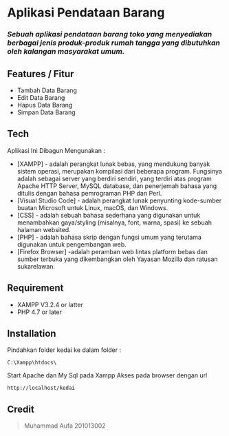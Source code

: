 # Aplikasi Pendataan Barang
### _Sebuah aplikasi pendataan barang toko yang menyediakan berbagai jenis produk-produk rumah tangga yang dibutuhkan oleh kalangan masyarakat umum._



## Features / Fitur
- Tambah Data Barang
- Edit Data Barang
- Hapus Data Barang
- Simpan Data Barang

## Tech 
Aplikasi Ini Dibagun Mengunakan :

- [XAMPP] - adalah perangkat lunak bebas, yang mendukung banyak sistem operasi, merupakan kompilasi dari beberapa program. Fungsinya adalah sebagai server yang berdiri sendiri, yang terdiri atas program Apache HTTP Server, MySQL database, dan penerjemah bahasa yang ditulis dengan bahasa pemrograman PHP dan Perl.
- [Visual Studio Code] - adalah perangkat lunak penyunting kode-sumber buatan Microsoft untuk Linux, macOS, dan Windows.
- [CSS] - adalah sebuah bahasa sederhana yang digunakan untuk menambahkan gaya/styling (misalnya, font, warna, spasi) ke sebuah halaman websited.
- [PHP] - adalah bahasa skrip dengan fungsi umum yang terutama digunakan untuk pengembangan web.
- [Firefox Browser] -adalah peramban web lintas platform bebas dan sumber terbuka yang dikembangkan oleh Yayasan Mozilla dan ratusan sukarelawan.

## Requirement
- XAMPP V3.2.4 or latter
- PHP 4.7 or later

## Installation

Pindahkan folder kedai ke dalam folder :

```
C:\Xampp\htdocs\
```

Start Apache dan My Sql pada Xampp
Akses pada browser dengan url

```
http://localhost/kedai
```

## Credit
> Muhammad Aufa 
> 201013002


